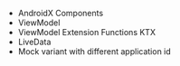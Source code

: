 - AndroidX Components
- ViewModel
- ViewModel Extension Functions KTX
- LiveData
- Mock variant with different application id 



